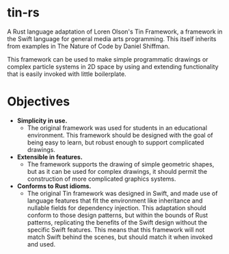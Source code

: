 # tin-rs
A Rust language adaptation of Loren Olson's Tin Framework, a framework in the Swift language for general media arts programming. This itself inherits from examples in The Nature of Code by Daniel Shiffman.

This framework can be used to make simple programmatic drawings or complex particle systems in 2D space by using and extending functionality that is easily invoked with little boilerplate. 

# Objectives
- **Simplicity in use.** 
  - The original framework was used for students in an educational environment. This framework should be designed with the goal of being easy to learn, but robust enough to support complicated drawings.
- **Extensible in features.** 
  - The framework supports the drawing of simple geometric shapes, but as it can be used for complex drawings, it should permit the construction of more complicated graphics systems.
- **Conforms to Rust idioms.** 
  - The original Tin framework was designed in Swift, and made use of language features that fit the environment like inheritance and nullable fields for dependency injection. This adaptation should conform to those design patterns, but within the bounds of Rust patterns, replicating the benefits of the Swift design without the specific Swift features. This means that this framework will not match Swift behind the scenes, but should match it when invoked and used.
